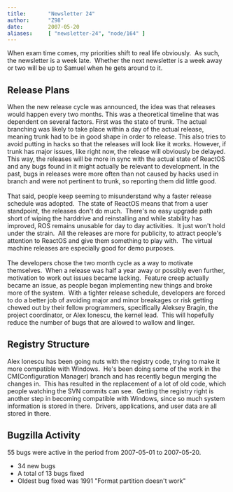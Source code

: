 ```yaml
---
title:       "Newsletter 24"
author:      "Z98"
date:        2007-05-20
aliases:     [ "newsletter-24", "node/164" ]
---
```


<p>When exam time comes, my priorities shift to real life obviously.&nbsp; As such, the newsletter is a week late.&nbsp; Whether the next newsletter is a week away or two will be up to Samuel when he gets around to it. </p>
<h2>Release Plans</h2>
When the new release cycle was announced, the idea was that releases would happen every two months.  This was a theoretical timeline that was dependent on several factors.  First was the state of trunk.  The actual branching was likely to take place within a day of the actual release, meaning trunk had to be in good shape in order to release.  This also tries to avoid putting in hacks so that the releases will look like it works.  However, if trunk has major issues, like right now, the release will obviously be delayed.  This way, the releases will be more in sync with the actual state of ReactOS and any bugs found in it might actually be relevant to development.  In the past, bugs in releases were more often than not caused by hacks used in branch and were not pertinent to trunk, so reporting them did little good.<br/>
<br/>
That said, people keep seeming to misunderstand why a faster release schedule was adopted.&nbsp; The state of ReactOS means that from a user standpoint, the releases don't do much.&nbsp; There's no easy upgrade path short of wiping the harddrive and reinstalling and while stability has improved, ROS remains unusable for day to day activities.&nbsp; It just won't hold under the strain.&nbsp; All the releases are more for publicity, to attract people's attention to ReactOS and give them something to play with.&nbsp; The virtual machine releases are especially good for demo purposes.<br/>
<br/>
The developers chose the two month cycle as a way to motivate themselves.&nbsp; When a release was half a year away or possibly even further, motivation to work out issues became lacking.&nbsp; Feature creep actually became an issue, as people began implementing new things and broke more of the system.&nbsp; With a tighter release schedule, developers are forced to do a better job of avoiding major and minor breakages or risk getting chewed out by their fellow programmers, specifically Aleksey Bragin, the project coordinator, or Alex Ionescu, the kernel lead.&nbsp; This will hopefully reduce the number of bugs that are allowed to wallow and linger.<br/>
<h2>Registry Structure</h2>
Alex Ionescu has been going nuts with the registry code, trying to make it more compatible with Windows.&nbsp; He's been doing some of the work in the CM(Configuration Manager) branch and has recently begun merging the changes in.&nbsp; This has resulted in the replacement of a lot of old code, which people watching the SVN commits can see.&nbsp; Getting the registry right is another step in becoming compatible with Windows, since so much system information is stored in there.&nbsp; Drivers, applications, and user data are all stored in there.<br/>
<h2>Bugzilla Activity</h2>
55 bugs were active in the period from 2007-05-01 to 2007-05-20.<br/>
<ul>
    <li>34 new bugs</li>
    <li> A total of 13 bugs fixed</li>
    <li> Oldest bug fixed was 1991 &quot;Format partition doesn't work&quot;</li>
</ul>
